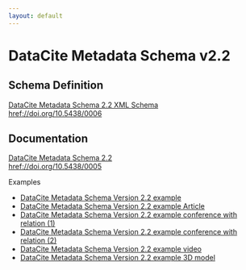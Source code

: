 ```yaml
---
layout: default
---
```


# DataCite Metadata Schema v2.2

## Schema Definition

[DataCite Metadata Schema 2.2 XML Schema](metadata.xsd)  
[href://doi.org/10.5438/0006](href://doi.org/10.5438/0006)

## Documentation

[DataCite Metadata Schema 2.2](doc/DataCite-MetadataKernel_v2.2.pdf)  
[href://doi.org/10.5438/0005](href://doi.org/10.5438/0005)

Examples

<ul>
  <li><a href="example/datacite-metadata-sample-v2.2.xml">DataCite Metadata Schema Version 2.2 example</a></li>
  <li><a href="example/datacite-metadata-sample-article-v2.2.xml">DataCite Metadata Schema Version 2.2 example Article</a></li>
  <li><a href="example/datacite-metadata-sample-conference-related1-v2.2.xml">DataCite Metadata Schema Version 2.2 example conference with relation (1)</a></li>
  <li><a href="example/datacite-metadata-sample-conference-related2-v2.2.xml">DataCite Metadata Schema Version 2.2 example conference with relation (2)</a></li>
  <li><a href="example/datacite-metadata-sample-video-v2.2.xml">DataCite Metadata Schema Version 2.2 example video</a></li>
  <li><a href="example/datacite-metadata-sample-3Dmodel-v2.2.xml">DataCite Metadata Schema Version 2.2 example 3D model</a></li>
</ul>
